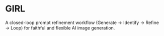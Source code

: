 # GIRL
A closed-loop prompt refinement workflow (Generate → Identify → Refine → Loop) for faithful and flexible AI image generation.
